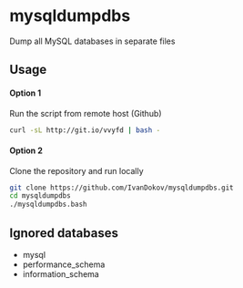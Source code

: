 # mysqldumpdbs

Dump all MySQL databases in separate files

## Usage

#### Option 1

Run the script from remote host (Github)

```bash
curl -sL http://git.io/vvyfd | bash -
```

#### Option 2

Clone the repository and run locally

```bash
git clone https://github.com/IvanDokov/mysqldumpdbs.git
cd mysqldumpdbs
./mysqldumpdbs.bash
```

## Ignored databases

* mysql
* performance_schema
* information_schema
